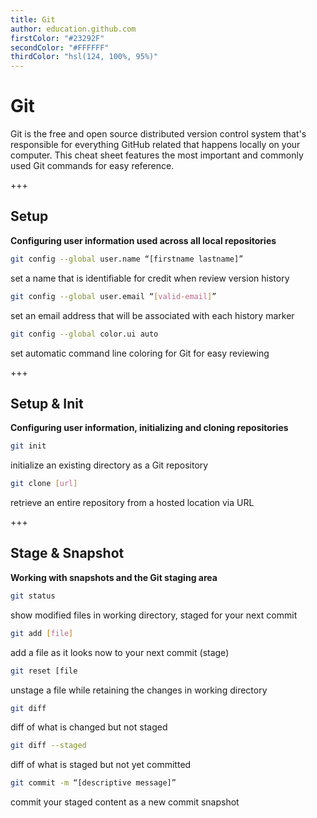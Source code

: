 ```yaml
---
title: Git
author: education.github.com
firstColor: "#23292F"
secondColor: "#FFFFFF"
thirdColor: "hsl(124, 100%, 95%)"
---
```


# Git

Git is the free and open source distributed version control system that's responsible for everything GitHub related that happens locally on your computer. This cheat sheet features the most important and commonly used Git commands for easy reference.

+++

## Setup

**Configuring user information used across all local repositories**

```bash
git config --global user.name “[firstname lastname]”
```

set a name that is identifiable for credit when review version history

```bash
git config --global user.email “[valid-email]”
```

set an email address that will be associated with each history marker

```bash
git config --global color.ui auto
```

set automatic command line coloring for Git for easy reviewing

+++

## Setup & Init

**Configuring user information, initializing and cloning repositories**

```bash
git init
```

initialize an existing directory as a Git repository

```bash
git clone [url]
```

retrieve an entire repository from a hosted location via URL

+++

## Stage & Snapshot

**Working with snapshots and the Git staging area**

```bash
git status
```

show modified files in working directory, staged for your next commit

```bash
git add [file]
```

add a file as it looks now to your next commit (stage)

```bash
git reset [file
```

unstage a file while retaining the changes in working directory

```bash
git diff
```

diff of what is changed but not staged

```bash
git diff --staged
```

diff of what is staged but not yet committed

```bash
git commit -m “[descriptive message]”
```

commit your staged content as a new commit snapshot
